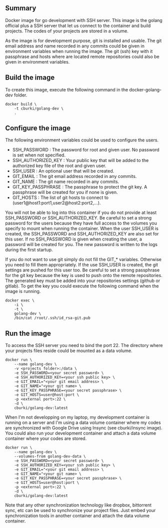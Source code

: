 Summary
-------

Docker image for go development with SSH server. This image is the golang official
plus a SSH server that let us connect to the container and build projects. The
codes of your projects are stored in a volume.

As the image is for development purpose, git is installed and usable. The git
email address and name recorded in any commits could be given in environment
variables when running the image. The git (ssh) key with it passphrase and
hosts where are located remote repositories could also be given in environment
variables.


Build the image
---------------

To create this image, execute the following command in the docker-golang-dev
folder.

    docker build \
        -t cburki/golang-dev \
        .


Configure the image
-------------------

The following environment variables could be used to configure the users.

 - SSH_PASSWORD : The password for root and given user. No password is set when not specified.
 - SSH_AUTHORIZED_KEY : Your public key that will be added to the authorized key file of the root and given user.
 - SSH_USER : An optional user that will be created.
 - GIT_EMAIL : The git email address recorded in any commits.
 - GIT_NAME : The git name recorded in any commits.
 - GIT_KEY_PASSPHRASE : The passphrase to protect the git key. A passphrase will be created for you if none is given.
 - GIT_HOSTS : The list of git hosts to connect to (user1@host1:port1,user2@host2:port2,...).
 
You will not be able to log into this container if you do not provide at
least SSH_PASSWORD or SSH_AUTHORIZED_KEY. Be careful to set a strong password
for the users because they have full access to the volumes you specify to mount
when running the container. When the user SSH_USER is created, the SSH_PASSWORD
and SSH_AUTHORIZED_KEY are also set for this user. If no SSH_PASSWORD is given
when creating the user, a password will be created for you. The new password
is written to the logs during the first startup.

If you do not want to use git simply do not fill the GIT_* variables. Otherwise
you need to fill them appropriately. If the use SSH_USER is created, the git
settings are pushed for this user too. Be careful to set a strong passphrase for
the git key because the key is used to push onto the remote repositories. The
generated key must be added into your repositories settings (github or gitlab).
To get the key you could execute the following command when the image is running.

    docker exec \
	    -i \
		-t \
		golang-dev \
		/bin/cat /root/.ssh/id_rsa-git.pub


Run the image
-------------

To access the SSH server you need to bind the port 22. The directory where your
projects files reside could be mounted as a data volume.

    docker run \
        --name golang-dev \
        -v <projects folder>:/data \
        -e SSH_PASSWORD=<your secret password> \
        -e SSH_AUTHORIZED_KEY=<your ssh public key> \
		-e GIT_EMAIL="<your git email address> \
		-e GIT_NAME="<your git name> \
		-e GIT_KEY_PASSPHRASE=<your secret passphrase> \
		-e GIT_HOSTS=user@host:port \
        -p <external port>:22 \
		-d \
        cburki/golang-dev:latest

When I'm not developping on my laptop, my development container is running on a
server and I'm using a data volume container where my codes are synchronized with
Google Drive using Insync (see cburki/insync image). You could also run your
development container and attach a data volume container where your codes are
stored.

    docker run \
        --name golang-dev \
        --volumes-from golang-dev-data \
        -e SSH_PASSWORD=<your secret password> \
        -e SSH_AUTHORIZED_KEY=<your ssh public key> \
		-e GIT_EMAIL="<your git email address> \
		-e GIT_NAME="<your git name> \
		-e GIT_KEY_PASSPHRASE=<your secret passphrase> \
		-e GIT_HOSTS=user@host:port \
        -p <external port>:22 \
		-d \
        cburki/golang-dev:latest

Note that any other synchronization technology like dropbox, bittorrent sync, etc
can be used to synchronize your project files. Just embed your synchronization
tools in another container and attach the data volume container.